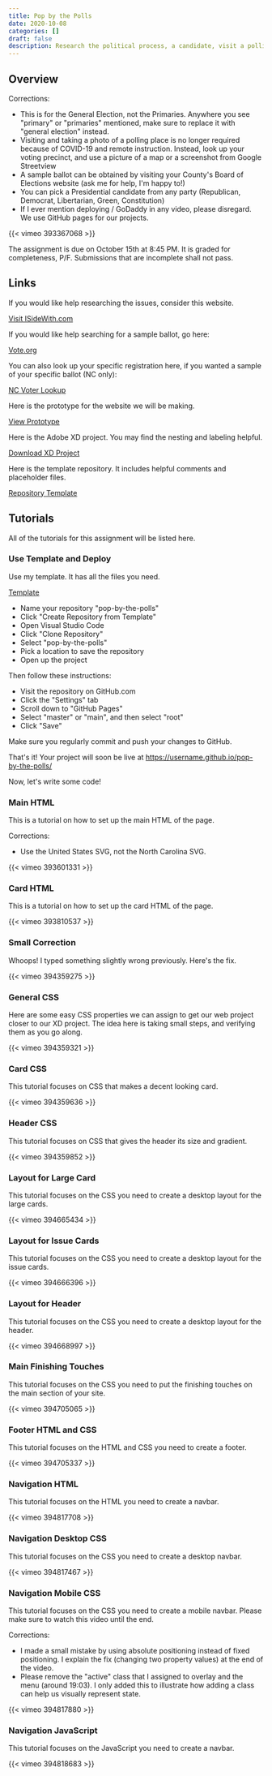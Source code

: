 ```yaml
---
title: Pop by the Polls
date: 2020-10-08
categories: []
draft: false
description: Research the political process, a candidate, visit a polling place, document a sample ballot, and make a website about it.
---
```


## Overview

Corrections:

- This is for the General Election, not the Primaries. Anywhere you see "primary" or "primaries" mentioned, make sure to replace it with "general election" instead.
- Visiting and taking a photo of a polling place is no longer required because of COVID-19 and remote instruction. Instead, look up your voting precinct, and use a picture of a map or a screenshot from Google Streetview
- A sample ballot can be obtained by visiting your County's Board of Elections website (ask me for help, I'm happy to!)
- You can pick a Presidential candidate from any party (Republican, Democrat, Libertarian, Green, Constitution)
- If I ever mention deploying / GoDaddy in any video, please disregard. We use GitHub pages for our projects.

{{< vimeo 393367068 >}}

The assignment is due on October 15th at 8:45 PM. It is graded for completeness, P/F. Submissions that are incomplete shall not pass.

## Links

If you would like help researching the issues, consider this website.

[Visit ISideWith.com](https://isidewith.com)

If you would like help searching for a sample ballot, go here:

[Vote.org](https://vote.org)

You can also look up your specific registration here, if you wanted a sample of your specific ballot (NC only):

[NC Voter Lookup](https://vt.ncsbe.gov/RegLkup/)

Here is the prototype for the website we will be making.

[View Prototype](https://xd.adobe.com/view/0c1b60ea-dd21-4ffd-5d8a-fd3c04153e6a-7a2a/)

Here is the Adobe XD project. You may find the nesting and labeling helpful.

[Download XD Project](/xds/pop-by-the-polls.xd)

Here is the template repository. It includes helpful comments and placeholder files.

[Repository Template](https://github.com/ansipes/pop-by-the-polls)

## Tutorials

All of the tutorials for this assignment will be listed here.

### Use Template and Deploy

Use my template. It has all the files you need.

[Template](https://github.com/ansipes/pop-by-the-polls)

- Name your repository "pop-by-the-polls"
- Click "Create Repository from Template"
- Open Visual Studio Code
- Click "Clone Repository"
- Select "pop-by-the-polls"
- Pick a location to save the repository
- Open up the project

Then follow these instructions:

- Visit the repository on GitHub.com
- Click the "Settings" tab
- Scroll down to "GitHub Pages"
- Select "master" or "main", and then select "root"
- Click "Save"

Make sure you regularly commit and push your changes to GitHub.

That's it! Your project will soon be live at https://username.github.io/pop-by-the-polls/

Now, let's write some code!

### Main HTML

This is a tutorial on how to set up the main HTML of the page.

Corrections:

- Use the United States SVG, not the North Carolina SVG.

{{< vimeo 393601331 >}}

### Card HTML

This is a tutorial on how to set up the card HTML of the page.

{{< vimeo 393810537 >}}

### Small Correction

Whoops! I typed something slightly wrong previously. Here's the fix.

{{< vimeo 394359275 >}}

### General CSS

Here are some easy CSS properties we can assign to get our web project closer to our XD project. The idea here is taking small steps, and verifying them as you go along.

{{< vimeo 394359321 >}}

### Card CSS

This tutorial focuses on CSS that makes a decent looking card.

{{< vimeo 394359636 >}}

### Header CSS

This tutorial focuses on CSS that gives the header its size and gradient.

{{< vimeo 394359852 >}}

### Layout for Large Card

This tutorial focuses on the CSS you need to create a desktop layout for the large cards.

{{< vimeo 394665434 >}}

### Layout for Issue Cards

This tutorial focuses on the CSS you need to create a desktop layout for the issue cards.

{{< vimeo 394666396 >}}

### Layout for Header

This tutorial focuses on the CSS you need to create a desktop layout for the header.

{{< vimeo 394668997 >}}

### Main Finishing Touches

This tutorial focuses on the CSS you need to put the finishing touches on the main section of your site.

{{< vimeo 394705065 >}}

### Footer HTML and CSS

This tutorial focuses on the HTML and CSS you need to create a footer.

{{< vimeo 394705337 >}}

### Navigation HTML

This tutorial focuses on the HTML you need to create a navbar.

{{< vimeo 394817708 >}}

### Navigation Desktop CSS

This tutorial focuses on the CSS you need to create a desktop navbar.

{{< vimeo 394817467 >}}

### Navigation Mobile CSS

This tutorial focuses on the CSS you need to create a mobile navbar. Please make sure to watch this video until the end.

Corrections:

- I made a small mistake by using absolute positioning instead of fixed positioning. I explain the fix (changing two property values) at the end of the video.
- Please remove the "active" class that I assigned to overlay and the menu (around 19:03). I only added this to illustrate how adding a class can help us visually represent state.

{{< vimeo 394817880 >}}

### Navigation JavaScript

This tutorial focuses on the JavaScript you need to create a navbar.

{{< vimeo 394818683 >}}
